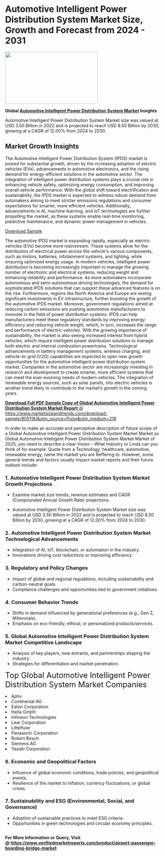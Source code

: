 <H1>Automotive Intelligent Power Distribution System Market Size, Growth and Forecast from 2024 - 2031</H1><img class="aligncenter size-medium wp-image-584254" src="https://thirdeyenews.in/wp-content/uploads/2024/09/Global-Market-Research-300x168.jpeg" alt="" width="300" height="168" /><p><strong>Global&nbsp;<a href="https://www.marketsizeandtrends.com/download-sample/805118/&amp;utm_source=Pulse&amp;utm_medium=218">Automotive Intelligent Power Distribution System Market</a> Insights</strong></p><p>Automotive Intelligent Power Distribution System Market size was valued at USD 3.50 Billion in 2022 and is projected to reach USD 8.50 Billion by 2030, growing at a CAGR of 12.00% from 2024 to 2030.</p><p><h2>Market Growth Insights</h2> <p>The Automotive Intelligent Power Distribution System (IPDS) market is poised for substantial growth, driven by the increasing adoption of electric vehicles (EVs), advancements in automotive electronics, and the rising demand for energy-efficient solutions in the automotive sector. The integration of intelligent power distribution systems plays a crucial role in enhancing vehicle safety, optimizing energy consumption, and improving overall vehicle performance. With the global shift toward electrification and sustainability, the IPDS market is expected to witness robust demand from automakers aiming to meet stricter emissions regulations and consumer expectations for smarter, more efficient vehicles. Additionally, advancements in AI, machine learning, and IoT technologies are further propelling the market, as these systems enable real-time monitoring, predictive maintenance, and dynamic power management in vehicles.</p> <p><a href="#">Download Sample</a></p> <p>The automotive IPDS market is expanding rapidly, especially as electric vehicles (EVs) become more mainstream. These systems allow for the distribution of electrical power across the vehicle's various components, such as motors, batteries, infotainment systems, and lighting, while ensuring optimized energy usage. In modern vehicles, intelligent power distribution is becoming increasingly important to manage the growing number of electronic and electrical systems, reducing weight and enhancing reliability and performance. As more automakers incorporate autonomous and semi-autonomous driving technologies, the demand for sophisticated IPDS solutions that can support these advanced features is on the rise. Furthermore, regions like North America and Europe are seeing significant investments in EV infrastructure, further boosting the growth of the automotive IPDS market. Moreover, government regulations aimed at reducing carbon emissions are pushing automotive manufacturers to innovate in the field of power distribution systems. IPDS can help manufacturers meet these regulatory standards by improving energy efficiency and reducing vehicle weight, which, in turn, increases the range and performance of electric vehicles. With the growing importance of sustainability, the market is also seeing increased interest from hybrid vehicles, which require intelligent power distribution solutions to manage both electric and internal combustion powertrains. Technological advancements in battery management systems, wireless charging, and vehicle-to-grid (V2G) capabilities are expected to open new growth opportunities for the automotive intelligent power distribution system market. Companies in the automotive sector are increasingly investing in research and development to create smarter, more efficient systems that can meet the ever-evolving needs of modern vehicles. The integration of renewable energy sources, such as solar panels, into electric vehicles is another trend likely to contribute to the market’s growth in the coming years. <p><a href="#"></p><p><span class=""><strong>Download Full PDF Sample Copy of Global Automotive Intelligent Power Distribution System Market Report</strong> @ <a href="https://www.marketsizeandtrends.com/download-sample/805118/&amp;utm_source=Pulse&amp;utm_medium=218" target="_blank">https://www.marketsizeandtrends.com/download-sample/805118/&amp;utm_source=Pulse&amp;utm_medium=218</a></span></p><p>In order to make an accurate and perceptive description of future scope of a Global&nbsp;Automotive Intelligent Power Distribution System Market Market as Global&nbsp;Automotive Intelligent Power Distribution System Market Market of 2025, you need to describe a clear Vision &ndash; What Industry or Linda can you think of for example: Quote from a Technology, healthcare, automotive, renewable energy, name the market you are Reffering to. However, some general trends and factors usually impact market reports and their future outlook include:</p><h3>1.&nbsp;<strong>Automotive Intelligent Power Distribution System Market Growth Projections</strong></h3><ul><li>Examine market size trends, revenue estimates and CAGR (Compounded Annual Growth Rate) projections.</li><li><p>Automotive Intelligent Power Distribution System Market size was valued at USD 3.50 Billion in 2022 and is projected to reach USD 8.50 Billion by 2030, growing at a CAGR of 12.00% from 2024 to 2030.</p></li></ul><h3>2.&nbsp;<strong>Automotive Intelligent Power Distribution System Market Technological Advancements</strong></h3><ul><li>Integration of AI, IoT, blockchain, or automation in the industry.</li><li>Innovations driving cost reductions or improving efficiency.</li></ul><h3>3.&nbsp;<strong>Regulatory and Policy Changes</strong></h3><ul><li>Impact of global and regional regulations, including sustainability and carbon-neutral goals.</li><li>Compliance challenges and opportunities tied to government initiatives.</li></ul><h3>4.&nbsp;<strong>Consumer Behavior Trends</strong></h3><ul><li>Shifts in demand influenced by generational preferences (e.g., Gen Z, Millennials).</li><li>Emphasis on eco-friendly, ethical, or personalized products/services.</li></ul><h3>5.&nbsp;<strong>Global Automotive Intelligent Power Distribution System Market Competitive Landscape</strong></h3><ul><li>Analysis of key players, new entrants, and partnerships shaping the industry.</li><li>Strategies for differentiation and market penetration.</li></ul><p data-pm-slice="1 1 []"><span style="color: inherit; font-family: inherit; font-size: 25px;">Top Global Automotive Intelligent Power Distribution System Market Companies</span></p><div class="" data-test-id=""><p><li>Aptiv</li><li> Continental AG</li><li> Eaton Corporation</li><li> Hella GmbH</li><li> Infineon Technologies</li><li> Lear Corporation</li><li> Littelfuse</li><li> Panasonic Corporation</li><li> Robert Bosch</li><li> Siemens AG</li><li> Yazaki Corporation</li></p></div><h3>6.&nbsp;<strong>Economic and Geopolitical Factors</strong></h3><ul><li>Influence of global economic conditions, trade policies, and geopolitical events.</li><li>Resilience of the market to inflation, currency fluctuations, or global crises.</li></ul><h3>7.&nbsp;<strong>Sustainability and ESG (Environmental, Social, and Governance)</strong></h3><ul><li>Adoption of sustainable practices to meet ESG criteria.</li><li>Opportunities in green technologies and circular economy principles.</li></ul><h2><strong style="font-size: 14px;">For More Information or Query, Visit @&nbsp;</strong><a style="background-color: #ffffff; font-size: 14px;" href="https://www.marketsizeandtrends.com/report/automotive-intelligent-power-distribution-system-market/" target="_blank">https://www.verifiedmarketreports.com/product/airport-passenger-boarding-bridge-market</a></h2>
